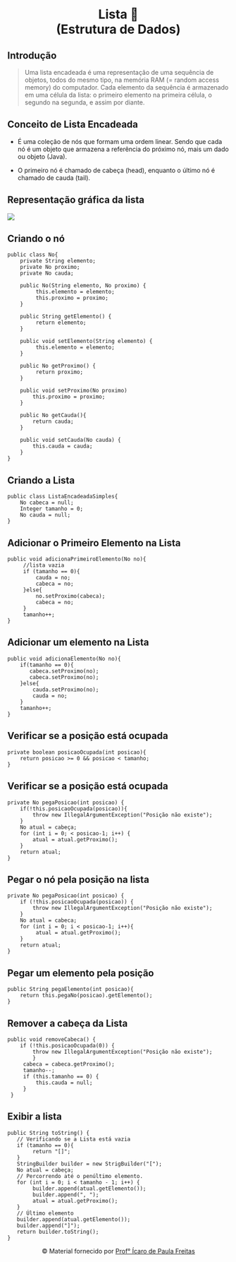 <h1 align="center">
Lista 🎎<br>
(Estrutura de Dados)

## Introdução

> Uma lista encadeada é uma representação de uma sequência de objetos, todos do mesmo tipo, na memória RAM (= random access memory) do computador. Cada elemento da sequência é armazenado em uma célula da lista: o primeiro elemento na primeira célula, o segundo na segunda, e assim por diante.


## Conceito de Lista Encadeada

- É uma coleção de nós que formam uma ordem linear. Sendo que cada nó é um objeto que armazena a referência do próximo nó, mais um dado ou objeto (Java).

- O primeiro nó é chamado de cabeça (head), enquanto o último nó é chamado de cauda (tail).

## Representação gráfica da lista

<img src="https://i.imgur.com/M7biZTl.png">

## Criando o nó

```
public class No{
    private String elemento;
    private No proximo; 
    private No cauda;
    
    public No(String elemento, No proximo) {
         this.elemento = elemento;
         this.proximo = proximo;
    }
    
    public String getElemento() { 
         return elemento; 
    }

    public void setElemento(String elemento) { 
         this.elemento = elemento;
    }
    
    public No getProximo() {
         return proximo;
    }
    
    public void setProximo(No proximo)
        this.proximo = proximo;
    }
    
    public No getCauda(){
        return cauda;
    }
    
    public void setCauda(No cauda) { 
        this.cauda = cauda;
    }
}
```

## Criando a Lista

```
public class ListaEncadeadaSimples{ 
    No cabeca = null;
    Integer tamanho = 0;
    No cauda = null;
}
```

## Adicionar o Primeiro Elemento na Lista

```
public void adicionaPrimeiroElemento(No no){
     //lista vazia
     if (tamanho == 0){ 
         cauda = no;
         cabeca = no;
     }else{ 
         no.setProximo(cabeca);
         cabeca = no;
     }
     tamanho++;
}
```

## Adicionar um elemento na Lista

```
public void adicionaElemento(No no){
    if(tamanho == 0){
       cabeca.setProximo(no);
       cabeca.setProximo(no);
    }else{ 
        cauda.setProximo(no);
        cauda = no;
    }
    tamanho++;
}
```
## Verificar se a posição está ocupada

```
private boolean posicaoOcupada(int posicao){ 
    return posicao >= 0 && posicao < tamanho;
}
```

## Verificar se a posição está ocupada

```
private No pegaPosicao(int posicao) { 
    if(!this.posicaoOcupada(posicao)){
        throw new IllegalArgumentException("Posição não existe");
    }
    No atual = cabeça;
    for (int i = 0; < posicao-1; i++) {
        atual = atual.getProximo(); 
    }
    return atual;
}
```

## Pegar o nó pela posição na lista

```
private No pegaPosicao(int posicao) {
    if (!this.posicaoOcupada(posicao)) { 
        throw new IllegalArgumentException("Posição não existe");
    }
    No atual = cabeca;
    for (int i = 0; i < posicao-1; i++){ 
         atual = atual.getProximo();
    }
    return atual;
}
```

## Pegar um elemento pela posição 

```
public String pegaElemento(int posicao){ 
    return this.pegaNo(posicao).getElemento();
}
```

## Remover a cabeça da Lista

```
public void removeCabeca() {
    if (!this.posicaoOcupada(0)) {
        throw new IllegalArgumentException("Posição não existe");
        }
     cabeca = cabeca.getProximo();
     tamanho--;
     if (this.tamanho == 0) {
         this.cauda = null;
     }
 }
```

## Exibir a lista

```
public String toString() {
   // Verificando se a Lista está vazia
   if (tamanho == 0){ 
        return "[]";
   }
   StringBuilder builder = new StrigBuilder("[");
   No atual = cabeça;
   // Percorrendo até o penúltimo elemento.
   for (int i = 0; i < tamanho - 1; i++) {
        builder.append(atual.getElemento());
        builder.append(", ");
        atual = atual.getProximo();
   }
   // Último elemento
   builder.append(atual.getElemento());
   builder.append("]");
   return builder.toString();
}
```


<div align="center">
    © Material fornecido por <a href="https://br.linkedin.com/in/icarofreitas">Prof° Ícaro de Paula Freitas</a></p>
</div>
